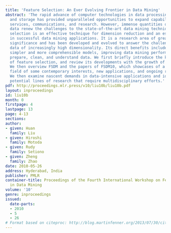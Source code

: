 ```yaml
---
title: 'Feature Selection: An Ever Evolving Frontier in Data Mining'
abstract: 'The rapid advance of computer technologies in data processing, collection,
  and storage has provided unparalleled opportunities to expand capabilities in production,
  services, communications, and research. However, immense quantities of high-dimensional
  data renew the challenges to the state-of-the-art data mining techniques. Feature
  selection is an effective technique for dimension reduction and an essential step
  in successful data mining applications. It is a research area of great practical
  significance and has been developed and evolved to answer the challenges due to
  data of increasingly high dimensionality. Its direct benefits include: building
  simpler and more comprehensible models, improving data mining performance, and helping
  prepare, clean, and understand data. We first briefly introduce the key components
  of feature selection, and review its developments with the growth of data mining.
  We then overview FSDM and the papers of FSDM10, which showcases of a vibrant research
  field of some contemporary interests, new applications, and ongoing research efforts.
  We then examine nascent demands in data-intensive applications and identify some
  potential lines of research that require multidisciplinary efforts.'
pdf: http://proceedings.mlr.press/v10/liu10b/liu10b.pdf
layout: inproceedings
id: liu10b
month: 0
firstpage: 4
lastpage: 13
page: 4-13
sections: 
author:
- given: Huan
  family: Liu
- given: Hiroshi
  family: Motoda
- given: Rudy
  family: Setiono
- given: Zheng
  family: Zhao
date: 2010-05-26
address: Hyderabad, India
publisher: PMLR
container-title: Proceedings of the Fourth International Workshop on Feature Selection
  in Data Mining
volume: '10'
genre: inproceedings
issued:
  date-parts:
  - 2010
  - 5
  - 26
# Format based on citeproc: http://blog.martinfenner.org/2013/07/30/citeproc-yaml-for-bibliographies/
---
```

